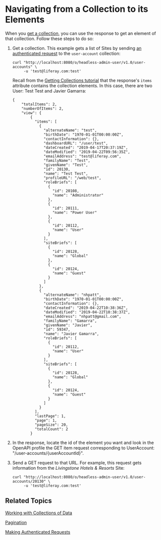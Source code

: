 # Navigating from a Collection to its Elements [](id=navigating-from-a-collection-to-its-elements)

When you [get a collection](), 
you can use the response to get an element of that collection. Follow these 
steps to do so: 

1.  Get a collection. This example gets a list of Sites by sending 
    [an authenticated request]() 
    to the `user-account` collection: 

        curl "http://localhost:8080/o/headless-admin-user/v1.0/user-accounts" \
             -u 'test@liferay.com:test'

    Recall from the 
    [Getting Collections tutorial](/develop/tutorials/-/knowledge_base/7-1/getting-collections) 
    that the response's `items` attribute contains the collection elements. In
    this case, there are two User: Test Test and Javier Gamarra: 

        {
            "totalItems": 2,
            "numberOfItems": 2,
            "view": {
                {
                  "items": [
                    {
                      "alternateName": "test",
                      "birthDate": "1970-01-01T00:00:00Z",
                      "contactInformation": {},
                      "dashboardURL": "/user/test",
                      "dateCreated": "2019-04-17T20:37:19Z",
                      "dateModified": "2019-04-22T09:56:35Z",
                      "emailAddress": "test@liferay.com",
                      "familyName": "Test",
                      "givenName": "Test",
                      "id": 20130,
                      "name": "Test Test",
                      "profileURL": "/web/test",
                      "roleBriefs": [
                        {
                          "id": 20108,
                          "name": "Administrator"
                        },
                        {
                          "id": 20111,
                          "name": "Power User"
                        },
                        {
                          "id": 20112,
                          "name": "User"
                        }
                      ],
                      "siteBriefs": [
                        {
                          "id": 20128,
                          "name": "Global"
                        },
                        {
                          "id": 20124,
                          "name": "Guest"
                        }
                      ]
                    },
                    {
                      "alternateName": "nhpatt",
                      "birthDate": "1970-01-01T00:00:00Z",
                      "contactInformation": {},
                      "dateCreated": "2019-04-22T10:38:36Z",
                      "dateModified": "2019-04-22T10:38:37Z",
                      "emailAddress": "nhpatt@gmail.com",
                      "familyName": "Gamarra",
                      "givenName": "Javier",
                      "id": 59347,
                      "name": "Javier Gamarra",
                      "roleBriefs": [
                        {
                          "id": 20112,
                          "name": "User"
                        }
                      ],
                      "siteBriefs": [
                        {
                          "id": 20128,
                          "name": "Global"
                        },
                        {
                          "id": 20124,
                          "name": "Guest"
                        }
                      ]
                    }
                  ],
                  "lastPage": 1,
                  "page": 1,
                  "pageSize": 20,
                  "totalCount": 2
                }

2.  In the response, locate the id of the element you want and look in the OpenAPI profile the GET item request corresponding to UserAccount: "/user-accounts/{userAccountId}". 

3.  Send a GET request to that URL. For example, this request gets 
    information from the *Livingstone Hotels & Resorts* Site: 

        curl "http://localhost:8080/o/headless-admin-user/v1.0/user-accounts/20130" \
             -u 'test@liferay.com:test'

## Related Topics [](id=related-topics)

[Working with Collections of Data]()

[Pagination]()

[Making Authenticated Requests]()
